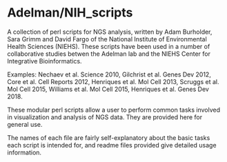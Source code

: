 # Adelman/NIH_scripts
A collection of perl scripts for NGS analysis, written by Adam Burholder, Sara Grimm and David Fargo of the National Institute of Environmental Health Sciences (NIEHS). These scripts have been used in a number of collaborative studies betwen the Adelman lab and the NIEHS Center for Integrative Bioinformatics.

Examples:
Nechaev et al. Science 2010, Gilchrist et al. Genes Dev 2012, Core et al. Cell Reports 2012, Henriques et al. Mol Cell 2013, Scruggs et al. Mol Cell 2015, Williams et al. Mol Cell 2015, Henriques et al. Genes Dev 2018.

These modular perl scripts allow a user to perform common tasks involved in visualization and analysis of NGS data. They are provided here for general use. 

The names of each file are fairly self-explanatory about the basic tasks each script is intended for, and readme files provided give detailed usage information. 
